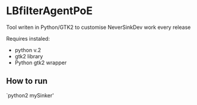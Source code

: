 # LBfilterAgentPoE
Tool writen in Python/GTK2 to customise NeverSinkDev work every release

Requires instaled:
- python v.2
- gtk2 library
- Python gtk2 wrapper

## How to run
`python2 mySinker'
